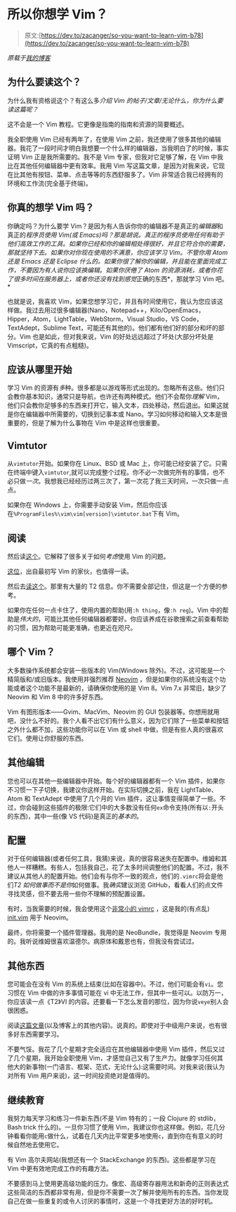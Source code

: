 # 所以你想学 Vim？

> 原文:[https://dev.to/zacanger/so-you-want-to-learn-vim-b78](https://dev.to/zacanger/so-you-want-to-learn-vim-b78)

*原载于[我的博客](http://blog.zacanger.com)*

## 为什么要读这个？

为什么我有资格说这个？有这么多*介绍 Vim 的帖子/文章/无论什么，你为什么要读这篇呢？*

这不会是一个 Vim 教程。它更像是指南的指南和资源的简要概述。

我全职使用 Vim 已经有两年了，在使用 Vim 之前，我还使用了很多其他的编辑器。我花了一段时间才明白我想要一个什么样的编辑器，当我明白了的时候，事实证明 Vim 正是我所需要的。我不是 Vim 专家，但我对它足够了解，在 Vim 中我比在其他任何编辑器中更有效率。我用 Vim 写这篇文章，是因为对我来说，它现在比其他有按钮、菜单、点击等等的东西舒服多了。Vim 非常适合我已经拥有的环境和工作流(完全基于终端)。

## 你真的想学 Vim 吗？

你确定吗？为什么要学 Vim？是因为有人告诉你你的编辑器不是真正的*编辑器*和真正的*程序员使用 Vim(或 Emacs)吗？那是胡说。真正的程序员使用任何有助于他们高效工作的工具。如果你已经和你的编辑相处得很好，并且它符合你的需要，那就坚持下去。如果你对你现在使用的不满意，你应该学习 Vim。不管你用 Atom 还是 Emacs 还是 Eclipse 什么的。如果你很了解你的编辑，并且能在里面完成工作，不要因为有人说你应该换编辑。如果你厌倦了 Atom 的资源消耗，或者你花了很多时间在服务器上，或者你还没有找到感觉*正确的东西*，那就学习 Vim 吧。*

也就是说，我喜欢 Vim，如果您想学习它，并且有时间使用它，我认为您应该这样做。我过去用过很多编辑器(Nano，Notepad++，Kilo/OpenEmacs，Hipper，Atom，LightTable，WebStorm，Visual Studio，VS Code，TextAdept，Sublime Text，可能还有其他的)。他们都有他们好的部分和坏的部分。Vim 也是如此，但对我来说，Vim 的好处远远超过了坏处(大部分坏处是 Vimscript，它真的有点粗糙)。

## 应该从哪里开始

学习 Vim 的资源有*多*种。很多都是以游戏等形式出现的。忽略所有这些。他们只会教你基本知识，通常只是导航，也许还有两种模式。他们不会帮你*理解* Vim，他们只会教你足够多的东西来打开它，输入文本，四处移动，然后退出。如果这就是你在编辑器中所需要的，切换到记事本或 Nano。学习如何移动和输入文本是很重要的，但是了解为什么事物在 Vim 中是这样也很重要。

## Vimtutor

从`vimtutor`开始。如果你在 Linux、BSD 或 Mac 上，你可能已经安装了它。只需在终端中键入`vimtutor`,就可以完成整个过程。你不必一次做完所有的事情，也不必只做*一次*。我想我已经经历过两三次了，第一次花了我三天时间，一次只做一点点。

如果你在 Windows 上，你需要手动安装 Vim，然后你应该在`%ProgramFiles%\vim\vim[version]\vimtutor.bat`下有 Vim。

## 阅读

然后读[这个](https://stackoverflow.com/questions/1218390/what-is-your-most-productive-shortcut-with-vim/1220118#1220118)。它解释了很多关于如何*考虑*使用 Vim 的问题。

[这位](http://www.moolenaar.net/habits.html)，出自最初写 Vim 的家伙，也值得一读。

然后去[读这个](https://github.com/mhinz/vim-galore)。那里有大量的 T2 信息。你不需要全部记住，但这是一个方便的参考。

如果你在任何一点卡住了，使用内置的帮助(用`:h thing`，像`:h reg`)。Vim 中的帮助是*伟大的*，可能比其他任何编辑器都要好。你应该养成在谷歌搜索之前查看帮助的习惯，因为帮助可能更准确，也更近在咫尺。

## 哪个 Vim？

大多数操作系统都会安装一些版本的 Vim(Windows 除外)。不过，这可能是一个精简版和/或旧版本。我使用并强烈推荐 [Neovim](https://github.com/neovim/neovim/) ，但是如果你的系统没有这个功能或者这个功能不是最新的，请确保你使用的是 Vim 8。Vim 7.x 非常旧，缺少了 Neovim 和 Vim 8 中的许多好东西。

Vim 有图形版本——Gvim、MacVim、Neovim 的 GUI 包装器等。你想用就用吧，没什么不好的。我个人看不出它们有什么意义，因为它们除了一些菜单和按钮之外什么都不加，这些功能你可以在 Vim 或 shell 中做，但是有些人真的很喜欢它们。使用让你舒服的东西。

## 其他编辑

您也可以在其他一些编辑器中开始。每个好的编辑器都有一个 Vim 插件，如果你不习惯一下子切换，我建议你这样开始。在实际切换之前，我在 LightTable、Atom 和 TextAdept 中使用了几个月的 Vim 插件，这让事情变得简单了一些。不过，你会碰到这些插件的极限:它们中的大多数没有任何`ex`命令支持(所有以`:`开头的东西)，其中一些(像 VS 代码)是真正的*基本的*。

## 配置

对于任何编辑器(或者任何工具，我猜)来说，真的很容易迷失在配置中。维姆和其他人一样糟糕。有些人，包括我自己，花了太多时间调整他们的配置。不过，我不建议从其他人的配置开始。他们会有与你不一致的观点，他们的`.vimrc`将会是他们*T2 如何做事而不是你*如何做事。我*确实*建议浏览 GitHub，看看人们的点文件寻找灵感，但不要去用一些你不理解的预配置设置。

有时，当我需要的时候，我会使用这个[非常小的 vimrc](https://github.com/zacanger/z/blob/master/.vimrc) ，这是我的(有点乱) [init.vim](https://github.com/zacanger/z/blob/master/.config/nvim/init.vim) 用于 Neovim。

最终，你将需要一个插件管理器。我用的是 NeoBundle，我觉得是 Neovim 专用的。我听说维姆很喜欢温德尔。病原体和戴恩也有，但我没有尝试过。

## 其他东西

您可能会在没有 Vim 的系统上结束(比如在容器中)。不过，他们可能会有`vi`。您习惯在 Vim 中做的许多事情可能在 vi 中无法工作，但其中一些可以。以防万一，你应该读一点《T2》VI 的内容。还要看一下怎么发音的那位，因为你说`veye`别人会很困惑。

阅读[这篇文章](https://sanctum.geek.nz/arabesque/vim-koans)(以及博客上的其他内容)。说真的。即使对于中级用户来说，也有很多好东西需要学习。

不要气馁。我花了几个星期才完全适应在其他编辑器中使用 Vim 插件，然后又过了几个星期，我开始全职使用 Vim，才感觉自己又有了生产力。就像学习任何其他大的新事物(一门语言、框架、范式，无论什么):这需要时间。对我来说(我认为对所有 Vim 用户来说)，这一时间投资绝对是值得的。

## 继续教育

我努力每天学习和练习一件新东西(不是 Vim 特有的；一段 Clojure 的 stdlib，Bash trick 什么的)。一旦你习惯了使用 Vim，我建议你也这样做。例如，花几分钟看看你能用`c`做什么，试着在几天内比平常更多地使用`c`，直到你在有意义的时候自然地去使用它。

有 Vim 高尔夫网站(我想还有一个 StackExchange 的东西)。这些都是学习在 Vim 中更有效地完成工作的有趣方法。

不要感到马上使用更高级功能的压力。像宏、高级寄存器用法和新奇的正则表达式这些简洁的东西都非常有用，但是你不需要一次了解并使用所有的东西。当你发现自己在做一些重复的或令人讨厌的事情时，这是一个寻找更好方法的好时机。